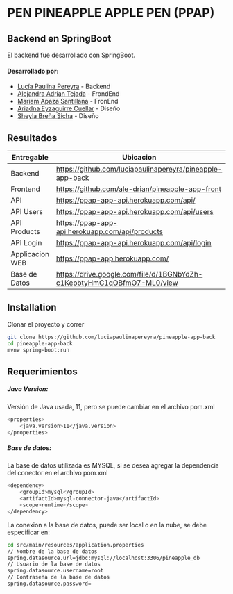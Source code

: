 # PEN PINEAPPLE APPLE PEN (PPAP)

## Backend en SpringBoot
El backend fue desarrollado con SpringBoot. 

#### Desarrollado por:
- [Lucía Paulina Pereyra](https://github.com/luciapaulinapereyra) - Backend
- [Alejandra Adrian Tejada](https://github.com/ale-drian) - FrondEnd
- [Mariam Apaza Santillana](https://github.com/mapaza) - FronEnd
- [Ariadna Eyzaguirre Cuellar](https://github.com/ariaeyza) - Diseño
- [Sheyla Breña Sicha](https://github.com/ariaeyza) - Diseño

## Resultados

| Entregable | Ubicacion |
| ------ | ------ |
| Backend | https://github.com/luciapaulinapereyra/pineapple-app-back |
| Frontend |https://github.com/ale-drian/pineapple-app-front |
| API | https://ppap-app-api.herokuapp.com/api/ |
| API Users| https://ppap-app-api.herokuapp.com/api/users |
| API Products| https://ppap-app-api.herokuapp.com/api/products |
| API Login| https://ppap-app-api.herokuapp.com/api/login |
| Applicacion WEB | https://ppap-app.herokuapp.com/ |
| Base de Datos | https://drive.google.com/file/d/1BGNbYdZh-c1KepbtyHmC1qOBfmO7-ML0/view |



## Installation
Clonar el proyecto y correr 
```sh
git clone https://github.com/luciapaulinapereyra/pineapple-app-back
cd pineapple-app-back
mvnw spring-boot:run
```

## Requerimientos
##### Java Version:
Versión de Java usada, 11, pero se puede cambiar en el archivo pom.xml
```sh
<properties>
	<java.version>11</java.version>
</properties>
```

##### Base de datos:
La base de datos utilizada es MYSQL, si se desea agregar la dependencia del conector en el archivo pom.xml
```sh
<dependency>
	<groupId>mysql</groupId>
	<artifactId>mysql-connector-java</artifactId>
	<scope>runtime</scope>
</dependency>
```
La conexion a la base de datos, puede ser local o en la nube, se debe especificar en:
```sh
cd src/main/resources/application.properties
// Nombre de la base de datos
spring.datasource.url=jdbc:mysql://localhost:3306/pineapple_db
// Usuario de la base de datos
spring.datasource.username=root
// Contraseña de la base de datos
spring.datasource.password=
```
